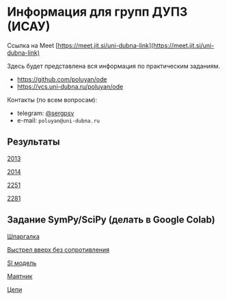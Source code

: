 # Информация для групп ДУПЗ (ИСАУ)

Ссылка на Meet [https://meet.jit.si/uni-dubna-link](https://meet.jit.si/uni-dubna-link)

Здесь будет представлена вся информация по практическим заданиям.

* https://github.com/poluyan/ode
* https://vcs.uni-dubna.ru/poluyan/ode

Контакты (по всем вопросам):

* telegram: [@sergpsv](https://t.me/sergpsv)
* e-mail: `poluyan@uni-dubna.ru`

## Результаты

[2013](https://docs.google.com/spreadsheets/d/1zTOWQMvlGBRvyLSubshL44ik5XBCIEvDYtAGbI6j9ZQ/edit?usp=sharing)

[2014](https://docs.google.com/spreadsheets/d/1B6LbEV87Af02y06pJ78ey6KsjkyItks8vIEdsnLr4hQ/edit?usp=sharing)

[2251](https://docs.google.com/spreadsheets/d/1-gm5EGUMeKGIuIHlHGoXn4tqGue8iNZ37HCYaAeVf5w/edit?usp=sharing)

[2281](https://docs.google.com/spreadsheets/d/1Yo0sbPPgZm_c08eKIiai603f1_oZJEs5gyjFL4f2oKE/edit?usp=sharing)

## Задание SymPy/SciPy (делать в Google Colab)

[Шпаргалка](https://colab.research.google.com/drive/1ccx9SwfcsunKXU-M_9WqPZAMH8x8ctss)

[Выстрел вверх без сопротивления](https://colab.research.google.com/drive/1dVTC9Meg3l50QJN8B_ski7PJVaOJDA6w)

[SI модель](https://colab.research.google.com/drive/1TykAVY4hBb_NOXxQ8k_fDyFHpgg5Owou?usp=sharing)

[Маятник](https://colab.research.google.com/drive/18oWDuGtULp9f0ykQDUf8z07yqmCY9YK3)

[Цепи](https://colab.research.google.com/drive/1azHNqkjY63wAGaTmdpcpfmL1-eUwcfRL?usp=sharing)


